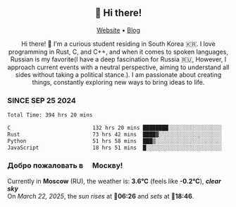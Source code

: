 <h2 align="center">👋 Hi there!</h2>
<p align="center">
  <a href="https://urdekcah.ru">Website</a> •
  <a href="https://urdekcah.blog">Blog</a>
</p>

<p align="center">
  Hi there! 👋 I'm a curious student residing in South Korea 🇰🇷. I love programming in Rust, C, and C++, and when it comes to spoken languages, Russian is my favorite(I have a deep fascination for Russia 🇷🇺, However, I approach current events with a neutral perspective, aiming to understand all sides without taking a political stance.). I am passionate about creating things, constantly exploring new ways to bring ideas to life.
</p>

### SINCE SEP 25 2024
<!--START_SECTION:waka-->
<!--LAST_WAKA_UPDATE:2025-03-21 18:30:19-->
```txt
Total Time: 394 hrs 20 mins

C                          132 hrs 20 mins ████████░░░░░░░░░░░░░░░░░   32.66 %
Rust                       73 hrs 42 mins  ████▓░░░░░░░░░░░░░░░░░░░░   18.19 %
Python                     51 hrs 58 mins  ███▒░░░░░░░░░░░░░░░░░░░░░   12.83 %
JavaScript                 18 hrs 51 mins  █░░░░░░░░░░░░░░░░░░░░░░░░   04.65 %
```
<!--END_SECTION:waka-->

<h3>Добро пожаловать в <img src="https://cdn-icons-png.flaticon.com/512/197/197408.png" width="13"/> Москву!</h3>

<!--START_SECTION:weather:moscow-->
<!--LAST_WEATHER_UPDATE:2025-03-22 15:20:17-->
Currently in **Moscow** (RU), the weather is: **3.6°C** (feels like **-0.2°C**), ***clear sky***<br/>
On *March 22, 2025*, the *sun rises* at 🌅**06:26** and *sets* at 🌇**18:46**.
<!--END_SECTION:weather-->
